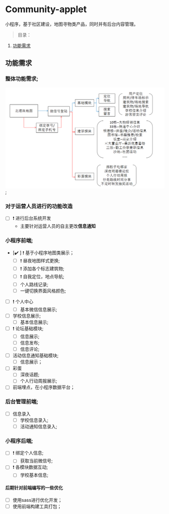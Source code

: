 # Community-applet
小程序，基于社区建设，地图寻物类产品，同时并有后台内容管理。

> 目录：

1. [功能需求](##功能需求)

## 功能需求

### 整体功能需求;
![image](./readme-imgs/function.png);

### 对于运营人员进行的功能改造
- [ ] ❗️ 进行后台系统开发
    - 主要针对运营人员的自主更改**信息通知**

### 小程序前端;
- [✔️ ] ❗️ 基于小程序地图类展示；
    - [ ] ❗️ 昼夜地图样式更换;
    - [ ] ❗️ 添加各个标志建筑物;
    - [ ] ❗️ 自我定位，地点导航;
    - [ ]    个人路线记录;
    - [ ]    一键切换界面风格颜色;
- [ ] ❗️ 个人中心
    - [ ] 基本微信信息展示;
- [ ] 学校信息展示;
    - [ ] 基本信息展示;
- [ ] ❗️ 论坛基础模块;
    - [ ] 信息展示;
    - [ ] 信息发布;
    - [ ] 信息评论;
- [ ] 活动信息通知基础模块;
    - [ ] 信息展示；
- [ ] 彩蛋
    - [ ] 深夜话题;
    - [ ] 个人行动周报展示;
    
- [ ] 前端埋点，在小程序数据平台；

### 后台管理前端;
- [ ] 信息录入
    - [ ] 学校信息录入;
    - [ ] 活动通知信息录入;

### 小程序后端;
- [ ] ❗️ 绑定个人信息;
    - [ ] 获取当前微信号;
- [ ] ❗️ 各模块数据互动;
    - [ ] 学校基本信息;

#### 后期针对前端编写的一些优化
- [ ] 使用sass进行优化开发；
- [ ] 使用前端构建工具打包；
